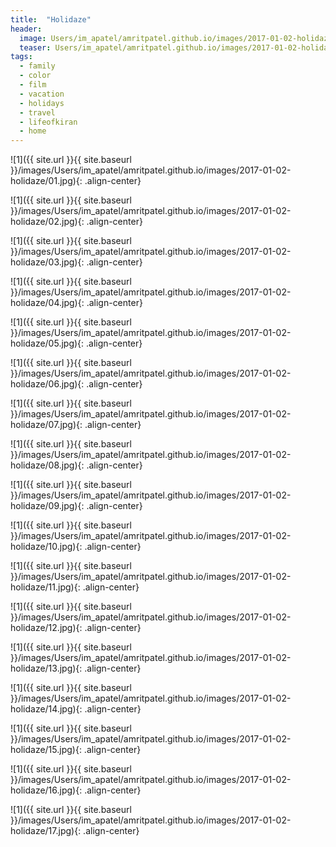 ```yaml
---
title:  "Holidaze"
header:
  image: Users/im_apatel/amritpatel.github.io/images/2017-01-02-holidaze/09.jpg
  teaser: Users/im_apatel/amritpatel.github.io/images/2017-01-02-holidaze/09.jpg
tags: 
  - family
  - color
  - film
  - vacation
  - holidays
  - travel
  - lifeofkiran
  - home
---
```


![1]({{ site.url }}{{ site.baseurl }}/images/Users/im_apatel/amritpatel.github.io/images/2017-01-02-holidaze/01.jpg){: .align-center}

![1]({{ site.url }}{{ site.baseurl }}/images/Users/im_apatel/amritpatel.github.io/images/2017-01-02-holidaze/02.jpg){: .align-center}

![1]({{ site.url }}{{ site.baseurl }}/images/Users/im_apatel/amritpatel.github.io/images/2017-01-02-holidaze/03.jpg){: .align-center}

![1]({{ site.url }}{{ site.baseurl }}/images/Users/im_apatel/amritpatel.github.io/images/2017-01-02-holidaze/04.jpg){: .align-center}

![1]({{ site.url }}{{ site.baseurl }}/images/Users/im_apatel/amritpatel.github.io/images/2017-01-02-holidaze/05.jpg){: .align-center}

![1]({{ site.url }}{{ site.baseurl }}/images/Users/im_apatel/amritpatel.github.io/images/2017-01-02-holidaze/06.jpg){: .align-center}

![1]({{ site.url }}{{ site.baseurl }}/images/Users/im_apatel/amritpatel.github.io/images/2017-01-02-holidaze/07.jpg){: .align-center}

![1]({{ site.url }}{{ site.baseurl }}/images/Users/im_apatel/amritpatel.github.io/images/2017-01-02-holidaze/08.jpg){: .align-center}

![1]({{ site.url }}{{ site.baseurl }}/images/Users/im_apatel/amritpatel.github.io/images/2017-01-02-holidaze/09.jpg){: .align-center}

![1]({{ site.url }}{{ site.baseurl }}/images/Users/im_apatel/amritpatel.github.io/images/2017-01-02-holidaze/10.jpg){: .align-center}

![1]({{ site.url }}{{ site.baseurl }}/images/Users/im_apatel/amritpatel.github.io/images/2017-01-02-holidaze/11.jpg){: .align-center}

![1]({{ site.url }}{{ site.baseurl }}/images/Users/im_apatel/amritpatel.github.io/images/2017-01-02-holidaze/12.jpg){: .align-center}

![1]({{ site.url }}{{ site.baseurl }}/images/Users/im_apatel/amritpatel.github.io/images/2017-01-02-holidaze/13.jpg){: .align-center}

![1]({{ site.url }}{{ site.baseurl }}/images/Users/im_apatel/amritpatel.github.io/images/2017-01-02-holidaze/14.jpg){: .align-center}

![1]({{ site.url }}{{ site.baseurl }}/images/Users/im_apatel/amritpatel.github.io/images/2017-01-02-holidaze/15.jpg){: .align-center}

![1]({{ site.url }}{{ site.baseurl }}/images/Users/im_apatel/amritpatel.github.io/images/2017-01-02-holidaze/16.jpg){: .align-center}

![1]({{ site.url }}{{ site.baseurl }}/images/Users/im_apatel/amritpatel.github.io/images/2017-01-02-holidaze/17.jpg){: .align-center}

